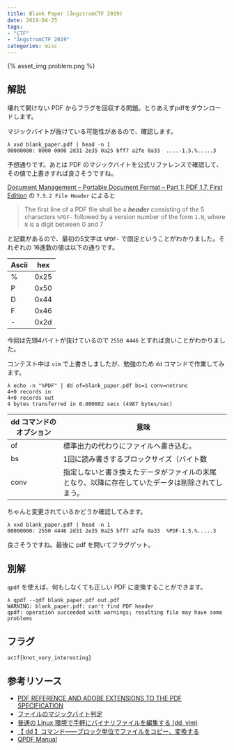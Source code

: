 ```yaml
---
title: Blank Paper (ångstromCTF 2019)
date: 2019-04-25
tags:
- "CTF"
- "ångstromCTF 2019"
categories: misc
---
```


{% asset_img problem.png %}

## 解説

壊れて開けない PDF からフラグを回収する問題。とりあえずpdfをダウンロードします。

マジックバイトが抜けている可能性があるので、確認します。

```shell
λ xxd blank_paper.pdf | head -n 1
00000000: 0000 0000 2d31 2e35 0a25 bff7 a2fe 0a33  ....-1.5.%.....3
```

予想通りです。あとは PDF のマジックバイトを公式リファレンスで確認して、その値で上書きすれば良さそうですね。

[Document Management – Portable Document Format – Part 1: PDF 1.7, First Edition](https://www.adobe.com/devnet/pdf/pdf_reference.html) の `7.5.2 File Header` によると

> The first line of a PDF file shall be a ***header*** consisting of the 5 characters `%PDF-` followed by a version number of the form `1.N`, where `N` is a digit between 0 and 7

と記載があるので、最初の5文字は `%PDF-` で固定ということがわかりました。それぞれの 16進数の値は以下の通りです。

Ascii | hex
------|--------
% | 0x25
P | 0x50
D | 0x44
F | 0x46
- | 0x2d

今回は先頭4バイトが抜けているので `2550 4446` とすれば良いことがわかりました。

コンテスト中は `vim` で上書きしましたが、勉強のため `dd` コマンドで作業してみます。

```shell
λ echo -n "%PDF" | dd of=blank_paper.pdf bs=1 conv=notrunc
4+0 records in
4+0 records out
4 bytes transferred in 0.000802 secs (4987 bytes/sec)
```

dd コマンドのオプション | 意味
----------|--------
of | 標準出力の代わりにファイルへ書き込む。
bs | 1回に読み書きするブロックサイズ（バイト数
conv | 指定しないと書き換えたデータがファイルの末尾となり、以降に存在していたデータは削除されてしまう。

ちゃんと変更されているかどうか確認してみます。

```shell
λ xxd blank_paper.pdf | head -n 1
00000000: 2550 4446 2d31 2e35 0a25 bff7 a2fe 0a33  %PDF-1.5.%.....3
```

良さそうですね。最後に pdf を開いてフラグゲット。

## 別解

`qpdf` を使えば、何もしなくても正しい PDF に変換することができます。

```shell
λ qpdf --qdf blank_paper.pdf out.pdf
WARNING: blank_paper.pdf: can't find PDF header
qpdf: operation succeeded with warnings; resulting file may have some problems
```

## フラグ

`actf{knot_very_interesting}`

## 参考リソース

- [PDF REFERENCE AND ADOBE EXTENSIONS TO THE PDF SPECIFICATION](https://www.adobe.com/devnet/pdf/pdf_reference.html)
- [ファイルのマジックバイト判定](http://php.o0o0.jp/article/php-magicbytes)
- [普通の Linux 環境で手軽にバイナリファイルを編集する (dd, vim)](https://qiita.com/albatross/items/a2e3c690875b321096d7)
- [【 dd 】コマンド――ブロック単位でファイルをコピー、変換する](https://www.atmarkit.co.jp/ait/articles/1711/30/news027.html)
- [QPDF Manual](http://qpdf.sourceforge.net/files/qpdf-manual.html)